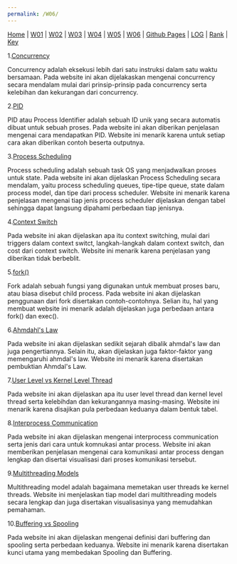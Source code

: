 ```yaml
---
permalink: /W06/
---
```

[Home](https://ranianhanami.github.io/os211/) | [W01](https://ranianhanami.github.io/os211/W01/) | [W02](https://ranianhanami.github.io/os211/W02/) | [W03](https://ranianhanami.github.io/os211/W03/) | [W04](https://ranianhanami.github.io/os211/W04/) | [W05](https://ranianhanami.github.io/os211/W05/) | [W06](https://ranianhanami.github.io/os211/W06/) | [Github Pages](https://github.com/ranianhanami/os211) | [LOG](https://github.com/ranianhanami/os211/blob/master/TXT/mylog.txt) | [Rank](TXT/myrank.txt) | [Key](TXT/mypubkey.txt)

1.[Concurrency](https://www.geeksforgeeks.org/concurrency-in-operating-system/#:~:text=Concurrency%20is%20the%20execution%20of,shared%20memory%20or%20message%20passing.)

Concurrency adalah eksekusi lebih dari satu instruksi dalam satu waktu bersamaan. Pada website ini akan dijelakaskan mengenai concurrency secara mendalam mulai dari prinsip-prinsip pada concurrency serta kelebihan dan kekurangan dari concurrency.

2.[PID](https://www.2daygeek.com/check-find-parent-process-id-pid-ppid-linux/)

PID atau Process Identifier adalah sebuah ID unik yang secara automatis dibuat untuk sebuah proses. Pada website ini akan diberikan penjelasan mengenai cara mendapatkan PID. Website ini menarik karena untuk setiap cara akan diberikan contoh beserta outputnya.

3.[Process Scheduling](https://www.guru99.com/process-scheduling.html)

Process scheduling adalah sebuah task OS yang menjadwalkan proses untuk state. Pada website ini akan dijelaskan Process Scheduling secara mendalam, yaitu process scheduling queues, tipe-tipe queue, state dalam process model, dan tipe dari process scheduler. Website ini menarik karena penjelasan mengenai tiap jenis process scheduler dijelaskan dengan tabel sehingga dapat langsung dipahami perbedaan tiap jenisnya.

4.[Context Switch](https://www.tutorialspoint.com/what-is-context-switching-in-operating-system)

Pada website ini akan dijelaskan apa itu context switching, mulai dari triggers dalam context switct, langkah-langkah dalam context switch, dan cost dari context switch. Website ini menarik karena penjelasan yang diberikan tidak berbeblit.

5.[fork()](https://www.geeksforgeeks.org/fork-system-call/)

Fork adalah sebuah fungsi yang digunakan untuk membuat proses baru, atau biasa disebut child process. Pada website ini akan dijelaskan penggunaan dari fork disertakan contoh-contohnya. Selian itu, hal yang membuat website ini menarik adalah dijelaskan juga perbedaan antara fork() dan exec().

6.[Ahmdahl's Law](https://www.geeksforgeeks.org/computer-organization-amdahls-law-and-its-proof/)

Pada website ini akan dijelaskan sedikit sejarah dibalik ahmdal's law dan juga pengertiannya. Selain itu, akan dijelaskan juga faktor-faktor yang memengaruhi ahmdal's law. Website ini menarik karena disertakan pembuktian Ahmdal's Law.

7.[User Level vs Kernel Level Thread](https://alldifferences.net/difference-between-user-level-and-kernel-level-thread/)

Pada website ini akan dijelaskan apa itu user level thread dan kernel level thread serta kelebihdan dan kekurangannya masing-masing. Website ini menarik karena disajikan pula perbedaan keduanya dalam bentuk tabel.

8.[Interprocess Communication](https://www.geeksforgeeks.org/inter-process-communication-ipc/)

Pada website ini akan dijelaskan mengenai interprocess communication serta jenis dari cara untuk komnukasi antar process. Website ini akan memberikan penjelasan mengenai cara komunikasi antar process dengan lengkap dan disertai visualisasi dari proses komunikasi tersebut.

9.[Multithreading Models](https://binaryterms.com/multithreading-models-in-operating-system.html#:~:text=Many%20to%20One%20multithreading%20model,equal%20number%20of%20kernel%20threads.)

Multithreading model adalah bagaimana memetakan user threads ke kernel threads. Website ini menjelaskan tiap model dari multithreading models secara lengkap dan juga disertakan visualisasinya yang memudahkan pemahaman.

10.[Buffering vs Spooling](https://techdifferences.com/difference-between-spooling-and-buffering-in-os.html#:~:text=Definition%20of%20Buffering&text=The%20buffer%20is%20an%20area,from%20one%20place%20to%20another.)

Pada website ini akan dijelaskan mengenai definisi dari buffering dan spooling serta perbedaan keduanya. Website ini menarik karena disertakan kunci utama yang membedakan Spooling dan Buffering. 
